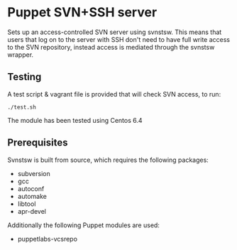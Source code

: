 Puppet SVN+SSH server
=====================

Sets up an access-controlled SVN server using svnstsw. This means that users
that log on to the server with SSH don't need to have full write access to the
SVN repository, instead access is mediated through the svnstsw wrapper.

Testing
-------

A test script & vagrant file is provided that will check SVN access, to run:

    ./test.sh

The module has been tested using Centos 6.4

Prerequisites
-------------

Svnstsw is built from source, which requires the following packages:

 - subversion
 - gcc
 - autoconf
 - automake
 - libtool
 - apr-devel

Additionally the following Puppet modules are used:

 - puppetlabs-vcsrepo
